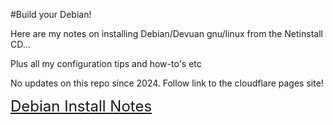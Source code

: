#Build your Debian!

Here are my notes on installing Debian/Devuan gnu/linux from the Netinstall CD...

Plus all my configuration tips and how-to's etc

No updates on this repo since 2024. Follow link to the cloudflare pages site!


<span style="font-size: 24; "><a href="http://dquinton.github.io/debian-install/">Debian Install Notes</a></span>
